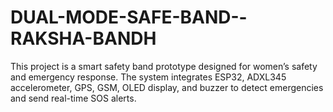 # DUAL-MODE-SAFE-BAND--RAKSHA-BANDH
This project is a smart safety band prototype designed for women’s safety and emergency response. The system integrates ESP32, ADXL345 accelerometer, GPS, GSM, OLED display, and buzzer to detect emergencies and send real-time SOS alerts.
